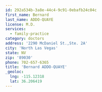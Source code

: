 ```yaml
---
id: 292a534b-3a8e-44c4-9c91-0ebafb24c04c
first_name: Bernard
last_name: ADDO-QUAYE
license: M.D.
services:
  - family-practice
category: doctors
address: '2290 McDaniel St.,Ste. 2A'
city: 'North Las Vegas'
state: NV
zip: '89030'
phone: 702-657-6365
title: 'Bernard ADDO-QUAYE'
_geoloc:
  lng: -115.12318
  lat: 36.206419
---
```

